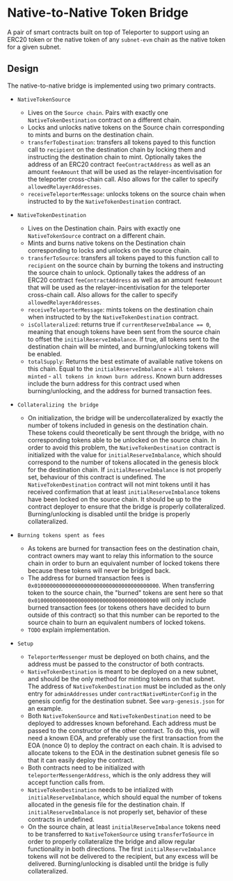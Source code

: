 # Native-to-Native Token Bridge

A pair of smart contracts built on top of Teleporter to support using an ERC20 token or the native token of any `subnet-evm` chain as the native token for a given subnet.

## Design
The native-to-native bridge is implemented using two primary contracts.
- `NativeTokenSource`
    - Lives on the `Source chain`. Pairs with exactly one `NativeTokenDestination` contract on a different chain.
    - Locks and unlocks native tokens on the Source chain corresponding to mints and burns on the destination chain.
    - `transferToDestination`: transfers all tokens payed to this function call to `recipient` on the destination chain by locking them and instructing the destination chain to mint. Optionally takes the address of an ERC20 contract `feeContractAddress` as well as an amount `feeAmount` that will be used as the relayer-incentivisation for the teleporter cross-chain call. Also allows for the caller to specify `allowedRelayerAddresses`.
    - `receiveTeleporterMessage`: unlocks tokens on the source chain when instructed to by the `NativeTokenDestination` contract.
- `NativeTokenDestination`
    - Lives on the Destination chain. Pairs with exactly one `NativeTokenSource` contract on a different chain.
    - Mints and burns native tokens on the Destination chain corresponding to locks and unlocks on the source chain.
    - `transferToSource`: transfers all tokens payed to this function call to `recipient` on the source chain by burning the tokens and instructing the source chain to unlock. Optionally takes the address of an ERC20 contract `feeContractAddress` as well as an amount `feeAmount` that will be used as the relayer-incentivisation for the teleporter cross-chain call. Also allows for the caller to specify `allowedRelayerAddresses`.
    - `receiveTeleporterMessage`: mints tokens on the destination chain when instructed to by the `NativeTokenDestination` contract.
    - `isCollateralized`: returns true if `currentReserveImbalance == 0`, meaning that enough tokens have been sent from the source chain to offset the `initialReserveImbalance`. If true, all tokens sent to the destination chain will be minted, and burning/unlocking tokens will be enabled.
    - `totalSupply`: Returns the best estimate of available native tokens on this chain. Equal to the `initialReserveImbalance` + `all tokens minted` - `all tokens in known burn address`. Known burn addresses include the burn address for this contract used when burning/unlocking, and the address for burned transaction fees.

- `Collateralizing the bridge`
    - On initialization, the bridge will be undercollateralized by exactly the number of tokens included in genesis on the destination chain. These tokens could theoretically be sent through the bridge, with no corresponding tokens able to be unlocked on the source chain. In order to avoid this problem, the `NativeTokenDestination` contract is initialized with the value for `initialReserveImbalance`, which should correspond to the number of tokens allocated in the genesis block for the destination chain. If `initialReserveImbalance` is not properly set, behaviour of this contract is undefined. The `NativeTokenDestination` contract will not mint tokens until it has received confirmation that at least `initialReserveImbalance` tokens have been locked on the source chain. It should be up to the contract deployer to ensure that the bridge is properly collateralized. Burning/unlocking is disabled until the bridge is properly collateralized.

- `Burning tokens spent as fees`
    - As tokens are burned for transaction fees on the destination chain, contract owners may want to relay this information to the source chain in order to burn an equivalent number of locked tokens there because these tokens will never be bridged back.
    - The address for burned transaction fees is `0x0100000000000000000000000000000000000000`. When transferring token to the source chain, the "burned" tokens are sent here so that `0x0100000000000000000000000000000000000000` will only include burned transaction fees (or tokens others have decided to burn outside of this contract) so that this number can be reported to the source chain to burn an equivalent numbers of locked tokens.
    - `TODO` explain implementation.

- `Setup`
    - `TeleporterMessenger` must be deployed on both chains, and the address must be passed to the constructor of both contracts.
    - `NativeTokenDestination` is meant to be deployed on a new subnet, and should be the only method for minting tokens on that subnet. The address of `NativeTokenDestination` must be included as the only entry for `adminAddresses` under `contractNativeMinterConfig` in the genesis config for the destination subnet. See `warp-genesis.json` for an example.
    - Both `NativeTokenSource` and `NativeTokenDestination` need to be deployed to addresses known beforehand. Each address must be passed to the constructor of the other contract. To do this, you will need a known EOA, and preferably use the first transaction from the EOA (nonce 0) to deploy the contract on each chain. It is advised to allocate tokens to the EOA in the destination subnet genesis file so that it can easily deploy the contract.
    - Both contracts need to be initialized with `teleporterMessengerAddress`, which is the only address they will accept function calls from.
    - `NativeTokenDestination` needs to be intialized with `initialReserveImbalance`, which should equal the number of tokens allocated in the genesis file for the destination chain. If `initialReserveImbalance` is not properly set, behavior of these contracts in undefined.
    - On the source chain, at least `initialReserveImbalance` tokens need to be transferred to `NativeTokenSource` using `transferToSource` in order to properly collateralize the bridge and allow regular functionality in both directions. The first `initialReserveImbalance` tokens will not be delivered to the recipient, but any excess will be delivered. Burning/unlocking is disabled until the bridge is fully collateralized.